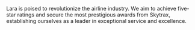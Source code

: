 Lara is poised to revolutionize the airline industry.
We aim to achieve five-star ratings and secure the most prestigious awards from Skytrax, establishing ourselves as a leader in exceptional service and excellence.
